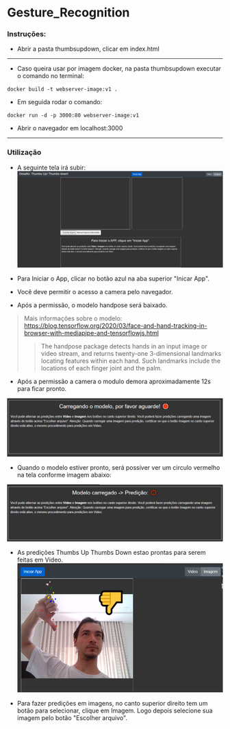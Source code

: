# Gesture_Recognition  
  
### Instruções:  
* Abrir a pasta thumbsupdown, clicar em index.html  
--------------------
  
* Caso queira usar por imagem docker, na pasta thumbsupdown executar o comando no terminal:   
```
docker build -t webserver-image:v1 .  
```
* Em seguida rodar o comando:  
```
docker run -d -p 3000:80 webserver-image:v1
```  
* Abrir o navegador em localhost:3000  
--------------------  
### Utilização  

* A seguinte tela irá subir:  
![image info](./images/app.png)  
  
* Para Iniciar o App, clicar no botão azul na aba superior "Inicar App".   
* Você deve permitir o acesso a camera pelo navegador.  
* Após a permissão, o modelo handpose será baixado.  
> Mais informações sobre o modelo: https://blog.tensorflow.org/2020/03/face-and-hand-tracking-in-browser-with-mediapipe-and-tensorflowjs.html   
>> The handpose package detects hands in an input image or video stream, and returns twenty-one 3-dimensional landmarks locating features within each hand. Such landmarks include the locations of each finger joint and the palm.   
  
* Após a permissão a camera o modulo demora aproximadamente 12s para ficar pronto.   
  
![image info](./images/carregando.png)   
* Quando o modelo estiver pronto, será possíver ver um circulo vermelho na tela conforme imagem abaixo:  

![image info](./images/modelo.png)  
  
* As predições Thumbs Up Thumbs Down estao prontas para serem feitas em Video.  
![image info](./images/predicao.png)  
   
 * Para fazer predições em imagens, no canto superior direito tem um botão para selecionar, clique em Imagem. Logo depois selecione sua imagem pelo botão "Escolher arquivo".
